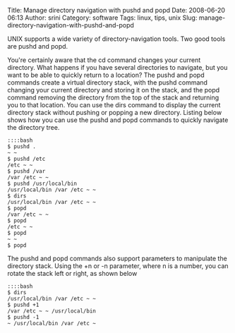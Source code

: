 Title: Manage directory navigation with pushd and popd
Date: 2008-06-20 06:13
Author: srini
Category: software
Tags: linux, tips, unix
Slug: manage-directory-navigation-with-pushd-and-popd

UNIX supports a wide variety of directory-navigation tools. Two good
tools are pushd and popd.  

You're certainly aware that the cd command changes your current
directory. What happens if you have several directories to navigate, but
you want to be able to quickly return to a location? The pushd and popd
commands create a virtual directory stack, with the pushd command
changing your current directory and storing it on the stack, and the
popd command removing the directory from the top of the stack and
returning you to that location. You can use the dirs command to display
the current directory stack without pushing or popping a new directory.
Listing below shows how you can use the pushd and popd commands to
quickly navigate the directory tree.

    ::::bash
    $ pushd .  
    ~ ~  
    $ pushd /etc  
    /etc ~ ~  
    $ pushd /var  
    /var /etc ~ ~  
    $ pushd /usr/local/bin  
    /usr/local/bin /var /etc ~ ~  
    $ dirs  
    /usr/local/bin /var /etc ~ ~  
    $ popd  
    /var /etc ~ ~  
    $ popd  
    /etc ~ ~  
    $ popd  
    ~ ~  
    $ popd

The pushd and popd commands also support parameters to manipulate the
directory stack. Using the +n or -n parameter, where n is a number, you
can rotate the stack left or right, as shown below

    ::::bash
    $ dirs  
    /usr/local/bin /var /etc ~ ~  
    $ pushd +1  
    /var /etc ~ ~ /usr/local/bin  
    $ pushd -1  
    ~ /usr/local/bin /var /etc ~


